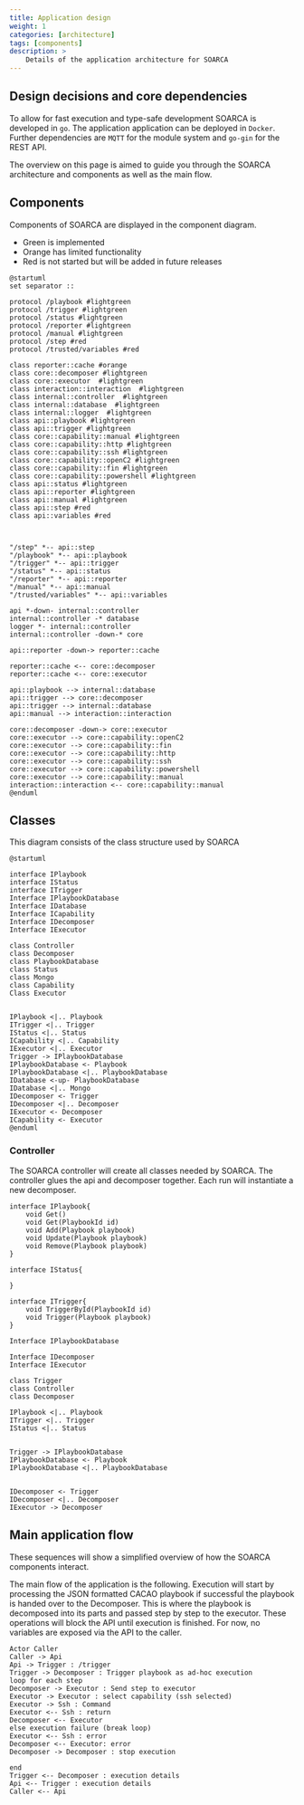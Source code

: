 ```yaml
---
title: Application design
weight: 1
categories: [architecture]
tags: [components]
description: >
    Details of the application architecture for SOARCA
---
```


##  Design decisions and core dependencies
To allow for fast execution and type-safe development SOARCA is developed in `go`. The application application can be deployed in `Docker`. Further dependencies are `MQTT` for the module system and `go-gin` for the REST API.


The overview on this page is aimed to guide you through the SOARCA architecture and components as well as the main flow. 

## Components

Components of SOARCA are displayed in the component diagram. 
- Green is implemented 
- Orange has limited functionality
- Red is not started but will be added in future releases

```plantuml
@startuml
set separator ::

protocol /playbook #lightgreen
protocol /trigger #lightgreen
protocol /status #lightgreen
protocol /reporter #lightgreen
protocol /manual #lightgreen
protocol /step #red
protocol /trusted/variables #red

class reporter::cache #orange
class core::decomposer #lightgreen
class core::executor  #lightgreen
class interaction::interaction  #lightgreen
class internal::controller  #lightgreen
class internal::database  #lightgreen
class internal::logger  #lightgreen
class api::playbook #lightgreen
class api::trigger #lightgreen
class core::capability::manual #lightgreen
class core::capability::http #lightgreen
class core::capability::ssh #lightgreen
class core::capability::openC2 #lightgreen
class core::capability::fin #lightgreen
class core::capability::powershell #lightgreen
class api::status #lightgreen
class api::reporter #lightgreen
class api::manual #lightgreen
class api::step #red
class api::variables #red



"/step" *-- api::step 
"/playbook" *-- api::playbook
"/trigger" *-- api::trigger
"/status" *-- api::status
"/reporter" *-- api::reporter
"/manual" *-- api::manual
"/trusted/variables" *-- api::variables

api *-down- internal::controller
internal::controller -* database
logger *- internal::controller
internal::controller -down-* core

api::reporter -down-> reporter::cache

reporter::cache <-- core::decomposer
reporter::cache <-- core::executor

api::playbook --> internal::database
api::trigger --> core::decomposer
api::trigger --> internal::database
api::manual --> interaction::interaction

core::decomposer -down-> core::executor
core::executor --> core::capability::openC2
core::executor --> core::capability::fin
core::executor --> core::capability::http
core::executor --> core::capability::ssh
core::executor --> core::capability::powershell
core::executor --> core::capability::manual
interaction::interaction <-- core::capability::manual
@enduml
```

## Classes

This diagram consists of the class structure used by SOARCA

```plantuml
@startuml

interface IPlaybook
interface IStatus
interface ITrigger
Interface IPlaybookDatabase
Interface IDatabase
Interface ICapability
Interface IDecomposer
Interface IExecutor

class Controller
class Decomposer
class PlaybookDatabase
class Status
class Mongo
class Capability
Class Executor


IPlaybook <|.. Playbook
ITrigger <|.. Trigger
IStatus <|.. Status
ICapability <|.. Capability
IExecutor <|.. Executor
Trigger -> IPlaybookDatabase
IPlaybookDatabase <- Playbook
IPlaybookDatabase <|.. PlaybookDatabase
IDatabase <-up- PlaybookDatabase
IDatabase <|.. Mongo
IDecomposer <- Trigger
IDecomposer <|.. Decomposer
IExecutor <- Decomposer
ICapability <- Executor
@enduml
```

### Controller
The SOARCA controller will create all classes needed by SOARCA. The controller glues the api and decomposer together. Each run will instantiate a new decomposer. 

```plantuml
interface IPlaybook{
    void Get()
    void Get(PlaybookId id)
    void Add(Playbook playbook)
    void Update(Playbook playbook)
    void Remove(Playbook playbook)
}

interface IStatus{

}

interface ITrigger{
    void TriggerById(PlaybookId id)
    void Trigger(Playbook playbook)
}

Interface IPlaybookDatabase

Interface IDecomposer
Interface IExecutor

class Trigger
class Controller
class Decomposer

IPlaybook <|.. Playbook
ITrigger <|.. Trigger
IStatus <|.. Status


Trigger -> IPlaybookDatabase
IPlaybookDatabase <- Playbook
IPlaybookDatabase <|.. PlaybookDatabase


IDecomposer <- Trigger
IDecomposer <|.. Decomposer
IExecutor -> Decomposer

```



## Main application flow
These sequences will show a simplified overview of how the SOARCA components interact.

The main flow of the application is the following. Execution will start by processing the JSON formatted CACAO playbook if successful the playbook is handed over to the Decomposer. This is where the playbook is decomposed into its parts and passed step by step to the executor. These operations will block the API until execution is finished. For now, no variables are exposed via the API to the caller.

```plantuml
Actor Caller
Caller -> Api
Api -> Trigger : /trigger
Trigger -> Decomposer : Trigger playbook as ad-hoc execution
loop for each step 
Decomposer -> Executor : Send step to executor
Executor -> Executor : select capability (ssh selected)
Executor -> Ssh : Command
Executor <-- Ssh : return
Decomposer <-- Executor
else execution failure (break loop)
Executor <-- Ssh : error
Decomposer <-- Executor: error
Decomposer -> Decomposer : stop execution

end 
Trigger <-- Decomposer : execution details
Api <-- Trigger : execution details
Caller <-- Api
```